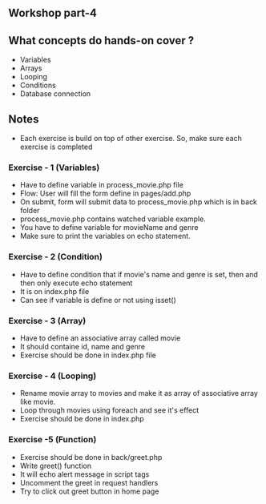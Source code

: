 ## Workshop part-4

## What concepts do hands-on cover ?
- Variables
- Arrays
- Looping
- Conditions
- Database connection


## Notes

- Each exercise is build on top of other exercise. So, make sure each exercise is completed

### Exercise - 1 (Variables)
- Have to define variable in process_movie.php file
- Flow: User will fill the form define in pages/add.php
- On submit, form will submit data to process_movie.php which is in back folder
- process_movie.php contains watched variable example.
- You have to define variable for movieName and genre
- Make sure to print the variables on echo statement.

### Exercise - 2 (Condition)
- Have to define condition that if movie's name and genre is set, then and then only execute echo statement
- It is on index.php file
- Can see if variable is define or not using isset()

### Exercise - 3 (Array)
- Have to define an associative array called movie
- It should containe id, name and genre
- Exercise should be done in index.php file

### Exercise - 4 (Looping) 
- Rename movie array to movies and make it as array of associative array like movie.
- Loop through movies using foreach and see it's effect
- Exercise should be done in index.php

### Exercise -5 (Function)
- Exercise should be done in back/greet.php
- Write greet() function
- It will echo alert message in script tags
- Uncomment the greet in request handlers
- Try to click out greet button in home page
